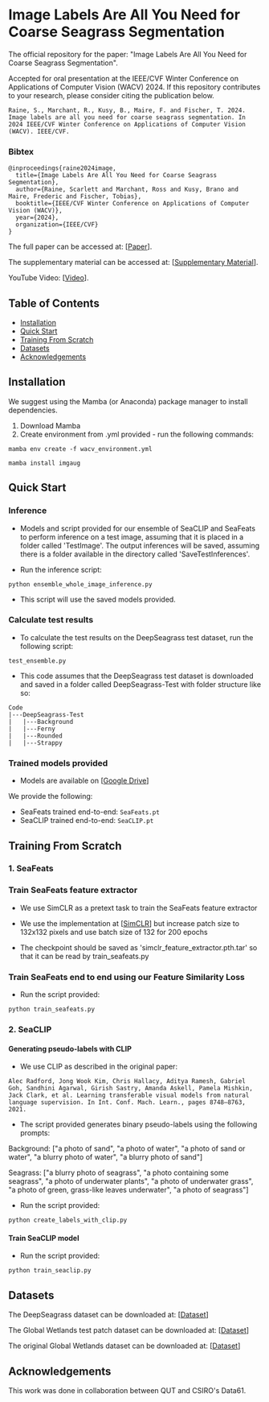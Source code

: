 # Image Labels Are All You Need for Coarse Seagrass Segmentation

The official repository for the paper: "Image Labels Are All You Need for Coarse Seagrass Segmentation".
 
Accepted for oral presentation at the IEEE/CVF Winter Conference on Applications of Computer Vision (WACV) 2024.  If this repository contributes to your research, please consider citing the publication below.

```
Raine, S., Marchant, R., Kusy, B., Maire, F. and Fischer, T. 2024. Image labels are all you need for coarse seagrass segmentation. In 2024 IEEE/CVF Winter Conference on Applications of Computer Vision (WACV). IEEE/CVF.
```

### Bibtex
```
@inproceedings{raine2024image,
  title={Image Labels Are All You Need for Coarse Seagrass Segmentation},
  author={Raine, Scarlett and Marchant, Ross and Kusy, Brano and Maire, Frederic and Fischer, Tobias},
  booktitle={IEEE/CVF Winter Conference on Applications of Computer Vision (WACV)},
  year={2024},
  organization={IEEE/CVF}
}

```

The full paper can be accessed at: \[[Paper](https://openaccess.thecvf.com/content/WACV2024/papers/Raine_Image_Labels_Are_All_You_Need_for_Coarse_Seagrass_Segmentation_WACV_2024_paper.pdf)].


The supplementary material can be accessed at: \[[Supplementary Material](https://arxiv.org/pdf/2303.00973.pdf)].

YouTube Video: \[[Video](https://www.youtube.com/watch?v=cNbdV_dgp_U)].

## Table of Contents
- [Installation](#installation)
- [Quick Start](#quick-start)
- [Training From Scratch](#train)
- [Datasets](#datasets)
- [Acknowledgements](#acknowledgements)

<a name="installation"></a>
## Installation
We suggest using the Mamba (or Anaconda) package manager to install dependencies.

1. Download Mamba
2. Create environment from .yml provided - run the following commands:

```mamba env create -f wacv_environment.yml```

```mamba install imgaug```

<a name="quick-start"></a>
## Quick Start 

### Inference
- Models and script provided for our ensemble of SeaCLIP and SeaFeats to perform inference on a test image, assuming that it is placed in a folder called 'TestImage'.  The output inferences will be saved, assuming there is a folder available in the directory called 'SaveTestInferences'.

- Run the inference script:

```python ensemble_whole_image_inference.py```

- This script will use the saved models provided.

### Calculate test results
- To calculate the test results on the DeepSeagrass test dataset, run the following script:

```test_ensemble.py```

- This code assumes that the DeepSeagrass test dataset is downloaded and saved in a folder called DeepSeagrass-Test with folder structure like so:

```
Code
|---DeepSeagrass-Test
|   |---Background
|   |---Ferny
|   |---Rounded
|   |---Strappy
```

### Trained models provided
- Models are available on \[[Google Drive](https://drive.google.com/drive/folders/1tHkoVnfg8K-u0YQUG4Di3pLgIr7AQMlD?usp=sharing)]

We provide the following:
- SeaFeats trained end-to-end: ```SeaFeats.pt```
- SeaCLIP trained end-to-end: ```SeaCLIP.pt```

<a name="train"></a>
## Training From Scratch

### 1. SeaFeats
### Train SeaFeats feature extractor
- We use SimCLR as a pretext task to train the SeaFeats feature extractor

- We use the implementation at \[[SimCLR](https://github.com/sthalles/SimCLR)] but increase patch size to 132x132 pixels and use batch size of 132 for 200 epochs

- The checkpoint should be saved as 'simclr_feature_extractor.pth.tar' so that it can be read by train_seafeats.py

### Train SeaFeats end to end using our Feature Similarity Loss
- Run the script provided:

```python train_seafeats.py```

### 2. SeaCLIP
#### Generating pseudo-labels with CLIP
- We use CLIP as described in the original paper:

```
Alec Radford, Jong Wook Kim, Chris Hallacy, Aditya Ramesh, Gabriel Goh, Sandhini Agarwal, Girish Sastry, Amanda Askell, Pamela Mishkin, Jack Clark, et al. Learning transferable visual models from natural language supervision. In Int. Conf. Mach. Learn., pages 8748–8763, 2021.
```

- The script provided generates binary pseudo-labels using the following prompts:

Background: ["a photo of sand", "a photo of water", "a photo of sand or water", "a blurry photo of water", "a blurry photo of sand"]

Seagrass: ["a blurry photo of seagrass", "a photo containing some seagrass", "a photo of underwater plants", "a photo of underwater grass", "a photo of green, grass-like leaves underwater", "a photo of seagrass"]

- Run the script provided:

```python create_labels_with_clip.py```

#### Train SeaCLIP model
- Run the script provided:

```python train_seaclip.py```

<a name="datasets"></a>
## Datasets

The DeepSeagrass dataset can be downloaded at: \[[Dataset](https://data.csiro.au/collection/csiro:47653)]

The Global Wetlands test patch dataset can be downloaded at: \[[Dataset](https://doi.org/10.5281/zenodo.7659203)]

The original Global Wetlands dataset can be downloaded at: \[[Dataset](https://github.com/globalwetlands/luderick-seagrass)]

<a name="acknowledgements"></a>
## Acknowledgements
This work was done in collaboration between QUT and CSIRO's Data61. 
